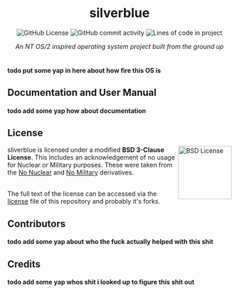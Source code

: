 <div align="center">

# silverblue

![GitHub License](https://img.shields.io/github/license/luxploit/sliverblue?style=plastic&logo=bsd)
![GitHub commit activity](https://img.shields.io/github/commit-activity/m/luxploit/silverblue?style=plastic)
<img alt="Lines of code in project" src="https://img.shields.io/endpoint?url=https://ghloc.vercel.app/api/luxploit/silverblue/badge?filter=.py$,.sh$&style=plastic&logoColor=white&label=lines%20of%20code"></a>

*An NT OS/2 inspired operating system project built from the ground up*
<br>
<br>
</div>

#### todo put some yap in here about how fire this OS is

## Documentation and User Manual
#### todo add some yap how about documentation

## License
<a href="https://github.com/luxploit/silverblue/blob/trunk/LICENSE">
  <img align="right" height="120" alt="BSD License" src="https://fossa.com/blog/content/images/2021/03/BSD.png" />
</a>
sliverblue is licensed under a modified <b>BSD 3-Clause License</b>. This includes an acknowledgement of no usage for Nuclear or Military purposes. 
These were taken from the <a href="https://spdx.org/licenses/BSD-3-Clause-No-Nuclear-Warranty.html">No Nuclear</a> and <a href="https://spdx.org/licenses/BSD-3-Clause-No-Military-License.html">No Military</a> derivatives.
<br><br>

The full text of the license can be accessed via the [license](LICENSE) file of this repository and probably it's forks.

## Contributors
#### todo add some yap about who the fuck actually helped with this shit

## Credits
#### todo add some yap whos shit i looked up to figure this shit out
